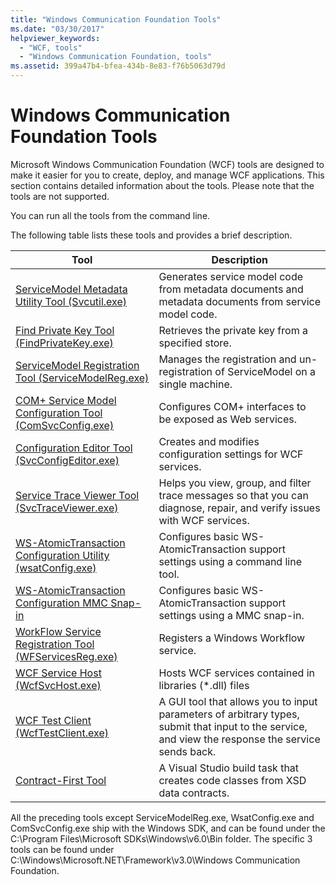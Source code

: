 ```yaml
---
title: "Windows Communication Foundation Tools"
ms.date: "03/30/2017"
helpviewer_keywords: 
  - "WCF, tools"
  - "Windows Communication Foundation, tools"
ms.assetid: 399a47b4-bfea-434b-8e83-f76b5063d79d
---
```

# Windows Communication Foundation Tools
Microsoft Windows Communication Foundation (WCF) tools are designed to make it easier for you to create, deploy, and manage WCF applications. This section contains detailed information about the tools. Please note that the tools are not supported.  
  
 You can run all the tools from the command line.  
  
 The following table lists these tools and provides a brief description.  
  
|Tool|Description|  
|----------|-----------------|  
|[ServiceModel Metadata Utility Tool (Svcutil.exe)](servicemodel-metadata-utility-tool-svcutil-exe.md)|Generates service model code from metadata documents and metadata documents from service model code.|  
|[Find Private Key Tool (FindPrivateKey.exe)](find-private-key-tool-findprivatekey-exe.md)|Retrieves the private key from a specified store.|  
|[ServiceModel Registration Tool (ServiceModelReg.exe)](servicemodelreg-exe.md)|Manages the registration and un-registration of ServiceModel on a single machine.|  
|[COM+ Service Model Configuration Tool (ComSvcConfig.exe)](com-service-model-configuration-tool-comsvcconfig-exe.md)|Configures COM+ interfaces to be exposed as Web services.|  
|[Configuration Editor Tool (SvcConfigEditor.exe)](configuration-editor-tool-svcconfigeditor-exe.md)|Creates and modifies configuration settings for WCF services.|  
|[Service Trace Viewer Tool (SvcTraceViewer.exe)](service-trace-viewer-tool-svctraceviewer-exe.md)|Helps you view, group, and filter trace messages so that you can diagnose, repair, and verify issues with WCF services.|  
|[WS-AtomicTransaction Configuration Utility (wsatConfig.exe)](ws-atomictransaction-configuration-utility-wsatconfig-exe.md)|Configures basic WS-AtomicTransaction support settings using a command line tool.|  
|[WS-AtomicTransaction Configuration MMC Snap-in](ws-atomictransaction-configuration-mmc-snap-in.md)|Configures basic WS-AtomicTransaction support settings using a MMC snap-in.|  
|[WorkFlow Service Registration Tool (WFServicesReg.exe)](workflow-service-registration-tool-wfservicesreg-exe.md)|Registers a Windows Workflow service.|  
|[WCF Service Host (WcfSvcHost.exe)](wcf-service-host-wcfsvchost-exe.md)|Hosts WCF services contained in libraries (*.dll) files|  
|[WCF Test Client (WcfTestClient.exe)](wcf-test-client-wcftestclient-exe.md)|A GUI tool that allows you to input parameters of arbitrary types, submit that input to the service, and view the response the service sends back.|  
|[Contract-First Tool](contract-first-tool.md)|A Visual Studio build task that creates code classes from XSD data contracts.|  
  
 All the preceding tools except ServiceModelReg.exe, WsatConfig.exe and ComSvcConfig.exe ship with the Windows SDK, and can be found under the C:\Program Files\Microsoft SDKs\Windows\v6.0\Bin folder.  The specific 3 tools can be found under C:\Windows\Microsoft.NET\Framework\v3.0\Windows Communication Foundation.
